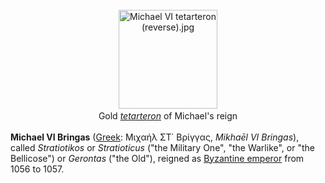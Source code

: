 <div class="photo" colspan="2" style="text-align: center; margin: 25px 0 10px;"><a class="image" href="https://en.wikipedia.org/wiki/File:Michael_VI_tetarteron_(reverse).jpg"><img alt="Michael VI tetarteron (reverse).jpg" data-file-height="158" data-file-width="158" decoding="async" height="158" src="https://upload.wikimedia.org/wikipedia/commons/a/a0/Michael_VI_tetarteron_%28reverse%29.jpg" width="158"/></a><div style="line-height:normal;padding-bottom:0.2em;padding-top:0.2em;">Gold <i><a href="https://en.wikipedia.org/wiki/Tetarteron" title="Tetarteron">tetarteron</a></i> of Michael's reign</div></div>

[comment]: # 'breakpoint'
<p><b>Michael VI Bringas</b> (<a href="https://en.wikipedia.org/wiki/Greek_language" title="Greek language">Greek</a>: <span lang="el">Μιχαήλ ΣΤ΄ Βρίγγας</span>, <i>Mikhaēl VI Bringas</i>), called <i>Stratiotikos</i> or <i>Stratioticus</i> ("the Military One", "the Warlike", or "the Bellicose") or <i>Gerontas</i> ("the Old"), reigned as <a class="mw-redirect" href="https://en.wikipedia.org/wiki/Byzantine_emperor" title="Byzantine emperor">Byzantine emperor</a> from 1056 to 1057.
</p>